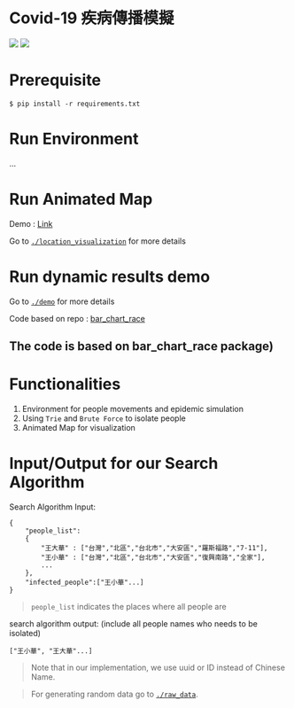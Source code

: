 # Covid-19 疾病傳播模擬

![](https://i.imgur.com/rFQpES3.gif)
![](https://i.imgur.com/OIf1CTz.gif)
# Prerequisite
```
$ pip install -r requirements.txt
```

# Run Environment
...
# Run Animated Map
Demo : [Link]("https://youtu.be/cUGV4uGejgQ")

Go to [`./location_visualization`](./location_visualization) for more details

# Run dynamic results demo
Go to [`./demo`](./demo) for more details

Code based on repo : [bar_chart_race]("https://github.com/dexplo/bar_chart_race")
## The code is based on bar_chart_race package)

# Functionalities
1. Environment for people movements and epidemic simulation
2. Using `Trie` and `Brute Force` to isolate people
3. Animated Map for visualization



# Input/Output for our Search Algorithm

Search Algorithm Input: 
```
{
    "people_list":
    {
        "王大華" : ["台灣","北區","台北市","大安區","羅斯福路","7-11"],
        "王小華" : ["台灣","北區","台北市","大安區","復興南路","全家"],
        ...
    },
    "infected_people":["王小華"...]
}
```
> `people_list` indicates the places where all people are

search algorithm output: (include all people names who needs to be isolated)
```
["王小華", "王大華"...]
```
> Note that in our implementation, we use uuid or ID instead of Chinese Name.

> For generating random data go to [`./raw_data`](`./raw_data`).
